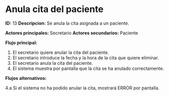 # Anula cita del paciente

**ID:** 13 **Descripcion:** Se anula la cita asignada a un paciente.

**Actores principales:** Secretario **Actores secundarios:** Paciente

**Flujo principal:**
1. El secretario quiere anular la cita del paciente.
2. El secretario introduce la fecha y la hora de la cita que quiere eliminar.
3. El secretario anula la cita del paciente.
4. El sistema muestra por pantalla que la cita se ha anulado correctamente.

**Flujos alternativos:**

4.a Si el sistema no ha podido anular la cita, mostrará ERROR por pantalla.
